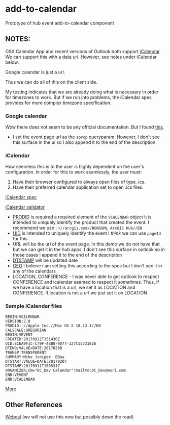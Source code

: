# add-to-calendar

Prototype of hub event add-to-calendar component

## NOTES:

OSX Calendar App and recent versions of Outlook both support [iCalendar](https://icalendar.org). We can support this with a data uri. However, see notes under iCalendar below.

Google calendar is just a url.

Thus we can do all of this on the client side.

My testing indicates that we are already doing what is necessary in order for timezones to work. But if we run into problems, the iCalendar spec provides for more complex timezone specification.

### Google calendar

Wow there does not seem to be any official documentation. But I found [this](https://stackoverflow.com/questions/22757908/google-calendar-render-action-template-parameter-documentation).

- I set the event page url as the `sprop` queryparam. However, I don't see this surface in the ui so I also append it to the end of the description.

### iCalendar

How seemless this is to the user is highly dependent on the user's configuration. In order for this to work seamlessly, the user must:
1. Have their browser configured to always open files of type .ics.
1. Have their preferred calendar application set to open .ics files.

[iCalendar spec](https://icalendar.org/RFC-Specifications/iCalendar-RFC-5545/)

[iCalendar validator](https://icalendar.org/validator.html)

- [PRODID](https://icalendar.org/iCalendar-RFC-5545/3-7-3-product-identifier.html) is required a required element of the `VCALENDAR` object it is intended to uniquely identify the product that created the event. I recommend we use : `+//arcgis.com//NONSGML ArcGIS Hub//EN`
- [UID](https://icalendar.org/iCalendar-RFC-5545/3-8-4-7-unique-identifier.html) is intended to uniquely identify the event I _think_ we can use `pageId` for this.
- URL will be the url of the event page. In this demo we do not have that but we can get it in the hub apps. I don't see this surface in outlook so in those cases i append it to the end of the description
- [DTSTAMP](https://icalendar.org/iCalendar-RFC-5545/3-8-7-2-date-time-stamp.html) will be updated date
- [GEO](https://icalendar.org/iCalendar-RFC-5545/3-8-1-6-geographic-position.html) I believe i am setting this according to the spec but I don't see it in any of the calendars
- LOCATION, CONFERENCE - I was never able to get outlook to respect CONFERENCE and icalendar seemed to respect it _sometimes_. Thus, if we have a location that is a url, we set it as LOCATION and CONFERENCE. If location is not a url we just set it on LOCATION


### Sample iCalendar files

```
BEGIN:VCALENDAR
VERSION:2.0
PRODID:-//Apple Inc.//Mac OS X 10.13.1//EN
CALSCALE:GREGORIAN
BEGIN:VEVENT
CREATED:20170911T151430Z
UID:ECEA9F1C-C79F-4BB0-9D77-327C15731826
DTEND;VALUE=DATE:20170208
TRANSP:TRANSPARENT
SUMMARY:Mike Juniper  BDay
DTSTART;VALUE=DATE:20170207
DTSTAMP:20170911T150531Z
ORGANIZER;CN="DC_Dev Calendar":mailto:DC_Dev@esri.com
END:VEVENT
END:VCALENDAR
```

[More](https://icalendar.org/iCalendar-RFC-5545/4-icalendar-object-examples.html)

## Other References

[Webcal](https://en.wikipedia.org/wiki/Webcal) (we will not use this now but possibly down the road)
